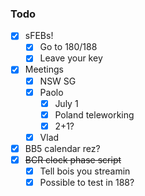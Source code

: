 ### Todo

- [x] sFEBs!
  - [x] Go to 180/188
  - [x] Leave your key
- [x] Meetings
  - [x] NSW SG
  - [x] Paolo
    - [x] July 1
    - [x] Poland teleworking
    - [x] 2+1?
  - [x] Vlad
- [x] BB5 calendar rez?
- [x] <del>BCR clock phase script</del>
  - [x] Tell bois you streamin
  - [x] Possible to test in 188?
